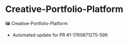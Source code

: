 # Creative-Portfolio-Platform
🖼️ Creative-Portfolio-Platform


- Automated update for PR #1-1760871275-599
